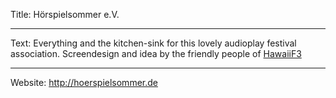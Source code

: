 Title: Hörspielsommer e.V.

----

Text: Everything and the kitchen-sink for this lovely audioplay festival association.  Screendesign and idea by the friendly people of [HawaiiF3](htttp://hawaiif3.de)

----

Website: http://hoerspielsommer.de
